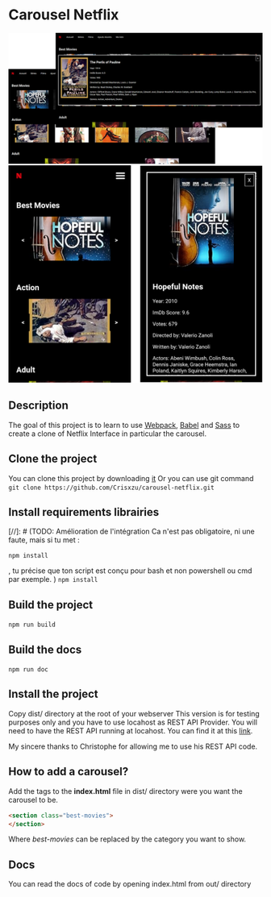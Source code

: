 # Carousel Netflix

![desktop](readme-images/showcase_desktop.png)  
![mobile](readme-images/showcase_mobile.png)

## Description

The goal of this project is to learn to use [Webpack](https://webpack.js.org/), [Babel](https://babeljs.io/docs/) and [Sass](https://sass-lang.com/) to create a clone of Netflix Interface in particular the carousel.

## Clone the project

You can clone this project by downloading [it](https://github.com/Crisxzu/carousel-netflix/archive/refs/heads/main.zip)
Or you can use git command `git clone https://github.com/Crisxzu/carousel-netflix.git`

## Install requirements librairies
[//]: # (TODO: Amélioration de l'intégration
Ca n'est pas obligatoire, ni une faute, mais si tu met :
```shell bash
npm install
```
, tu précise que ton script est conçu pour bash et non powershell ou cmd par exemple.
)
`npm install`

## Build the project

`npm run build`

## Build the docs

``npm run doc``

## Install the project

Copy dist/ directory at the root of your webserver
This version is for testing purposes only and you have to use locahost as REST API Provider. You will need to have the REST API running at locahost.
You can find it at this [link](https://github.com/cGIfl300/OC_P6/tree/master/cloned_api_server/OCMovies-API-EN-FR).

My sincere thanks to Christophe for allowing me to use his REST API code.

## How to add a carousel?

Add the tags to the **index.html** file in dist/ directory were you want the carousel to be.

```HTML
<section class="best-movies">
</section>
```

Where _best-movies_ can be replaced by the category you want to show.

## Docs
You can read the docs of code by opening index.html from out/ directory